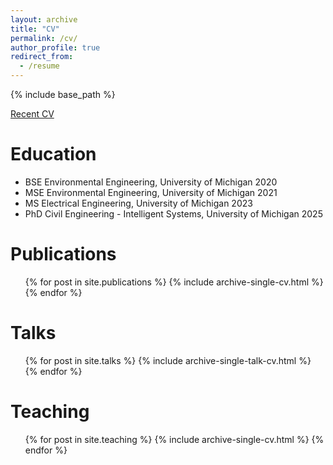 ```yaml
---
layout: archive
title: "CV"
permalink: /cv/
author_profile: true
redirect_from:
  - /resume
---
```


{% include base_path %}

[Recent CV](https://dantzert.github.io/files/Dantzer-Travis_CV.pdf)

Education
======
* BSE Environmental Engineering, University of Michigan 2020
* MSE Environmental Engineering, University of Michigan 2021
* MS Electrical Engineering, University of Michigan 2023
* PhD Civil Engineering - Intelligent Systems, University of Michigan 2025

Publications
======
  <ul>{% for post in site.publications %}
    {% include archive-single-cv.html %}
  {% endfor %}</ul>
  
Talks
======
  <ul>{% for post in site.talks %}
    {% include archive-single-talk-cv.html %}
  {% endfor %}</ul>
  
Teaching
======
  <ul>{% for post in site.teaching %}
    {% include archive-single-cv.html %}
  {% endfor %}</ul>

